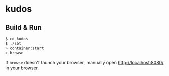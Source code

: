 # kudos #

## Build & Run ##

```sh
$ cd kudos
$ ./sbt
> container:start
> browse
```

If `browse` doesn't launch your browser, manually open [http://localhost:8080/](http://localhost:8080/) in your browser.
